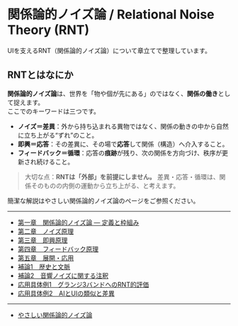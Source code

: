 #  関係論的ノイズ論 / Relational Noise Theory (RNT)

UIを支えるRNT（関係論的ノイズ論）について章立てで整理しています。  
  
## RNTとはなにか
**関係論的ノイズ論**は、世界を「物や個が先にある」のではなく、**関係の働き**として捉えます。  
ここでのキーワードは三つです。

- **ノイズ＝差異**：外から持ち込まれる異物ではなく、関係の動きの中から自然に立ち上がる“ずれ”のこと。  
- **即興＝応答**：その差異に、その場で**応答**して関係（構造）へ介入すること。  
- **フィードバック＝循環**：応答の**痕跡**が残り、次の関係を方向づけ、秩序が更新され続けること。

> 大切な点：**RNTは「外部」を前提にしません。** 差異・応答・循環は、関係そのものの内側の運動から立ち上がる、と考えます。

  
簡潔な解説はやさしい関係論的ノイズ論のページをご参照ください。

---

- [第一章　関係論的ノイズ論 ― 定義と枠組み](01-foundations.md)
- [第二章　ノイズ原理](02-noise-principle.md)
- [第三章　即興原理](03-improvisation-principle.md)
- [第四章　フィードバック原理](04-feedback-principle.md)
- [第五章　展開・応用](05-applications.md)
- [補論1　歴史と文脈](06_context.md)
- [補論2　音響ノイズに関する注釈](07_supplement.md)
- [応用具体例1　グランジ3バンドへのRNT的評価]()
- [応用具体例2　AIとUIの類似と差異]()　

---
  
- [やさしい関係論的ノイズ論](rnt_ez.md)

